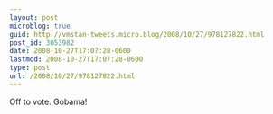 ```yaml
---
layout: post
microblog: true
guid: http://vmstan-tweets.micro.blog/2008/10/27/978127822.html
post_id: 3053982
date: 2008-10-27T17:07:28-0600
lastmod: 2008-10-27T17:07:28-0600
type: post
url: /2008/10/27/978127822.html
---
```

Off to vote. Gobama!
